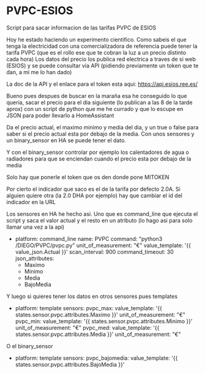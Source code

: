 # PVPC-ESIOS
Script para sacar informacion de las tarifas PVPC de ESIOS

Hoy he estado haciendo un experimento cientifico. Como sabeis el que tenga la electricidad con una comercializadora de referencia puede tener la tarifa PVPC (que es el rollo ese que te cobran la luz a un precio distinto cada hora) Los datos del precio los publica red electrica a traves de si web (ESIOS) y se puede consultar via API (pidiendo previamente un token que te dan, a mi me lo han dado)

La doc de la API y el enlace para el token esta aqui: https://api.esios.ree.es/

Bueno pues despues de buscar en la maraña esa he conseguido lo que queria, sacar el precio para el dia siguiente (lo publican a las 8 de la tarde aprox) con un script de python que me he currado y que lo escupe en JSON para poder llevarlo a HomeAssistant

Da el precio actual, el maximo minimo y media del dia, y un true o false para saber si el precio actual esta por debajo de la media. Con unos sensores y un binary_sensor en HA se puede tener el dato.

Y con el binary_sensor controlar por ejemplo los calentadores de agua o radiadores para que se enciendan cuando el precio esta por debajo de la media

Solo hay que ponerle el token que os den donde pone MITOKEN

Por cierto el indicador que saco es el de la tarifa por defecto 2.0A. Si alguien quiere otra (la 2.0 DHA por ejemplo) hay que cambiar el id del indicador en la URL

Los sensores en HA he hecho asi. Uno que es command_line que ejecuta el script y saca el valor actual y el resto en un atributo (lo hago asi para solo llamar una vez a la api)

- platform: command_line
  name: PVPC
  command: "python3 /DIEGO/PVPC/pvpc.py"
  unit_of_measurement: "€"
  value_template: '{{ value_json.Actual }}'
  scan_interval: 900
  command_timeout: 30
  json_attributes:
    - Maximo
    - Minimo
    - Media
    - BajoMedia
    
Y luego si quieres tener los datos en otros sensores pues templates

- platform: template
  sensors:
    pvpc_max:
      value_template: '{{ states.sensor.pvpc.attributes.Maximo }}'
      unit_of_measurement: "€"
    pvpc_min:
      value_template: '{{ states.sensor.pvpc.attributes.Minimo }}'
      unit_of_measurement: "€"
    pvpc_med:
      value_template: '{{ states.sensor.pvpc.attributes.Media }}'
      unit_of_measurement: "€"
      
 
O el binary_sensor

- platform: template
  sensors:
    pvpc_bajomedia:
      value_template: '{{ states.sensor.pvpc.attributes.BajoMedia }}'
      


